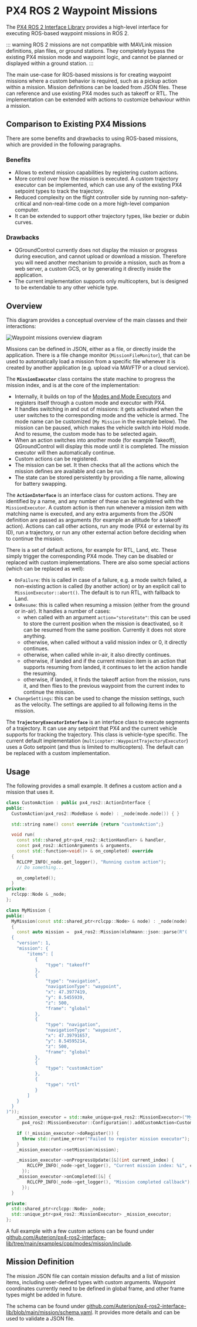 # PX4 ROS 2 Waypoint Missions

<Badge type="tip" text="PX4 v1.16" /> <Badge type="warning" text="Experimental" />

The [PX4 ROS 2 Interface Library](../ros2/px4_ros2_interface_lib.md) provides a high-level interface for executing ROS-based waypoint missions in ROS 2.

::: warning
ROS 2 missions are not compatible with MAVLink mission definitions, plan files, or ground stations.
They completely bypass the existing PX4 mission mode and waypoint logic, and cannot be planned or displayed within a ground station.
:::

The main use-case for ROS-based missions is for creating waypoint missions where a custom behavior is required, such as a pickup action within a mission.
Mission definitions can be loaded from JSON files.
These can reference and use existing PX4 modes such as takeoff or RTL.
The implementation can be extended with actions to customize behaviour within a mission.

## Comparison to Existing PX4 Missions

There are some benefits and drawbacks to using ROS-based missions, which are provided in the following paragraphs.

### Benefits

- Allows to extend mission capabilities by registering custom actions.
- More control over how the mission is executed.
  A custom trajectory executor can be implemented, which can use any of the existing PX4 setpoint types to track the trajectory.
- Reduced complexity on the flight controller side by running non-safety-critical and non-real-time code on a more high-level companion computer.
- It can be extended to support other trajectory types, like bezier or dubin curves.

### Drawbacks

- QGroundControl currently does not display the mission or progress during execution, and cannot upload or download a mission.
  Therefore you will need another mechanism to provide a mission, such as from a web server, a custom GCS, or by generating it directly inside the application.
- The current implementation supports only multicopters, but is designed to be extendable to any other vehicle type.

## Overview

This diagram provides a conceptual overview of the main classes and their interactions:

![Waypoint missions overview diagram](../../assets/middleware/ros2/px4_ros2_interface_lib/waypoint_missions.svg)

<!-- Source: https://drive.google.com/file/d/1BXx4fegVE71eq0kDMMuRnhcLnJeDawWe/view?usp=sharing -->

Missions can be defined in JSON, either as a file, or directly inside the application.
There is a file change monitor (`MissionFileMonitor`), that can be used to automatically load a mission from a specific file whenever it is created by another application (e.g. upload via MAVFTP or a cloud service).

The **`MissionExecutor`** class contains the state machine to progress the mission index, and is at the core of the implementation:

- Internally, it builds on top of the [Modes and Mode Executors](px4_ros2_control_interface.md#overview) and registers itself through a custom mode and executor with PX4.
- It handles switching in and out of missions: it gets activated when the user switches to the corresponding mode and the vehicle is armed.
  The mode name can be customized (`My Mission` in the example below).
  The mission can be paused, which makes the vehicle switch into Hold mode.
  And to resume, the custom mode has to be selected again.
- When an action switches into another mode (for example Takeoff), QGroundControl will display this mode until it is completed.
  The mission executor will then automatically continue.
- Custom actions can be registered.
- The mission can be set.
  It then checks that all the actions which the mission defines are available and can be run.
- The state can be stored persistently by providing a file name, allowing for battery swapping.

The **`ActionInterface`** is an interface class for custom actions.
They are identified by a name, and any number of these can be registered with the `MissionExecutor`.
A custom action is then run whenever a mission item with matching name is executed, and any extra arguments from the JSON definition are passed as arguments (for example an altitude for a takeoff action).
Actions can call other actions, run any mode (PX4 or external by its ID), run a trajectory, or run any other external action before deciding when to continue the mission.

There is a set of default actions, for example for RTL, Land, etc.
These simply trigger the corresponding PX4 mode.
They can be disabled or replaced with custom implementations.
There are also some special actions (which can be replaced as well):

- `OnFailure`: this is called in case of a failure, e.g. a mode switch failed, a non-existing action is called (by another action) or by an explicit call to `MissionExecutor::abort()`.
  The default is to run RTL, with fallback to Land.
- `OnResume`: this is called when resuming a mission (either from the ground or in-air).
  It handles a number of cases:
  - when called with an argument `action="storeState"`: this can be used to store the current position when the mission is deactivated, so it can be resumed from the same position.
    Currently it does not store anything.
  - otherwise, when called without a valid mission index or 0, it directly continues.
  - otherwise, when called while in-air, it also directly continues.
  - otherwise, if landed and if the current mission item is an action that supports resuming from landed, it continues to let the action handle the resuming.
  - otherwise, if landed, it finds the takeoff action from the mission, runs it, and then flies to the previous waypoint from the current index to continue the mission.
- `ChangeSettings`: this can be used to change the mission settings, such as the velocity.
  The settings are applied to all following items in the mission.

The **`TrajectoryExecutorInterface`** is an interface class to execute segments of a trajectory.
It can use any setpoint that PX4 and the current vehicle supports for tracking the trajectory.
This class is vehicle-type specific.
The current default implementation (`multicopter::WaypointTrajectoryExecutor`) uses a Goto setpoint (and thus is limited to multicopters).
The default can be replaced with a custom implementation.

## Usage

The following provides a small example.
It defines a custom action and a mission that uses it.

```c++
class CustomAction : public px4_ros2::ActionInterface {
public:
  CustomAction(px4_ros2::ModeBase & mode) : _node(mode.node()) { }

  std::string name() const override {return "customAction";}

  void run(
    const std::shared_ptr<px4_ros2::ActionHandler> & handler,
    const px4_ros2::ActionArguments & arguments,
    const std::function<void()> & on_completed) override
  {
    RCLCPP_INFO(_node.get_logger(), "Running custom action");
    // Do something...

    on_completed();
  }
private:
  rclcpp::Node & _node;
};

class MyMission {
public:
  MyMission(const std::shared_ptr<rclcpp::Node> & node) : _node(node)
  {
    const auto mission =  px4_ros2::Mission(nlohmann::json::parse(R"(
  {
    "version": 1,
    "mission": {
        "items": [
           {
               "type": "takeoff"
           },
           {
               "type": "navigation",
               "navigationType": "waypoint",
               "x": 47.3977419,
               "y": 8.5455939,
               "z": 500,
               "frame": "global"
           },
           {
               "type": "navigation",
               "navigationType": "waypoint",
               "x": 47.39791657,
               "y": 8.54595214,
               "z": 500,
               "frame": "global"
           },
           {
               "type": "customAction"
           },
           {
               "type": "rtl"
           }
        ]
    }
  }
)"));
    _mission_executor = std::make_unique<px4_ros2::MissionExecutor>("My Mission",
      px4_ros2::MissionExecutor::Configuration().addCustomAction<CustomAction>(), *node);

    if (!_mission_executor->doRegister()) {
      throw std::runtime_error("Failed to register mission executor");
    }
    _mission_executor->setMission(mission);

    _mission_executor->onProgressUpdate([&](int current_index) {
        RCLCPP_INFO(_node->get_logger(), "Current mission index: %i", current_index);
      });
    _mission_executor->onCompleted([&] {
        RCLCPP_INFO(_node->get_logger(), "Mission completed callback");
      });
  }

private:
  std::shared_ptr<rclcpp::Node> _node;
  std::unique_ptr<px4_ros2::MissionExecutor> _mission_executor;
};
```

A full example with a few custom actions can be found under [github.com/Auterion/px4-ros2-interface-lib/tree/main/examples/cpp/modes/mission/include](https://github.com/Auterion/px4-ros2-interface-lib/tree/main/examples/cpp/modes/mission/include).

## Mission Definition

The mission JSON file can contain mission defaults and a list of mission items, including user-defined types with custom arguments.
Waypoint coordinates currently need to be defined in global frame, and other frame types might be added in future.

The schema can be found under [github.com/Auterion/px4-ros2-interface-lib/blob/main/mission/schema.yaml](https://github.com/Auterion/px4-ros2-interface-lib/blob/main/mission/schema.yaml).
It provides more details and can be used to validate a JSON file.
